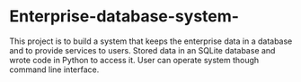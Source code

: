 # Enterprise-database-system-
This project is to build a system that keeps the enterprise data in a database and to provide services to users. Stored data in an SQLite database and wrote code in Python to access it. User can operate system though command line interface.

